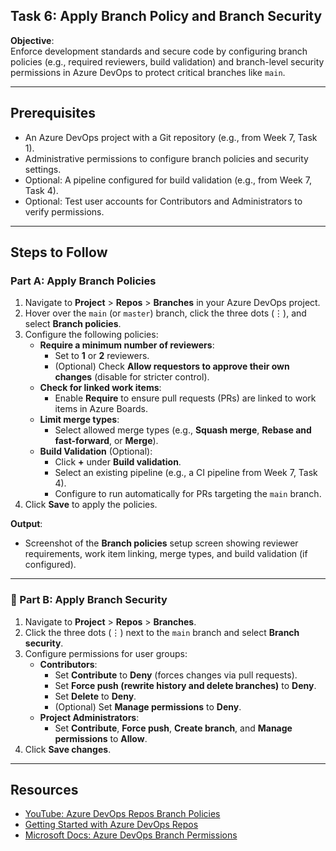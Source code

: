 ## Task 6: Apply Branch Policy and Branch Security

**Objective**:  
Enforce development standards and secure code by configuring branch policies (e.g., required reviewers, build validation) and branch-level security permissions in Azure DevOps to protect critical branches like `main`.

---

## Prerequisites
- An Azure DevOps project with a Git repository (e.g., from Week 7, Task 1).
- Administrative permissions to configure branch policies and security settings.
- Optional: A pipeline configured for build validation (e.g., from Week 7, Task 4).
- Optional: Test user accounts for Contributors and Administrators to verify permissions.

---

## Steps to Follow

### Part A: Apply Branch Policies
1. Navigate to **Project** > **Repos** > **Branches** in your Azure DevOps project.
2. Hover over the `main` (or `master`) branch, click the three dots (⋮), and select **Branch policies**.
3. Configure the following policies:
   - **Require a minimum number of reviewers**:
     - Set to **1** or **2** reviewers.
     - (Optional) Check **Allow requestors to approve their own changes** (disable for stricter control).
   - **Check for linked work items**:
     - Enable **Require** to ensure pull requests (PRs) are linked to work items in Azure Boards.
   - **Limit merge types**:
     - Select allowed merge types (e.g., **Squash merge**, **Rebase and fast-forward**, or **Merge**).
   - **Build Validation** (Optional):
     - Click **+** under **Build validation**.
     - Select an existing pipeline (e.g., a CI pipeline from Week 7, Task 4).
     - Configure to run automatically for PRs targeting the `main` branch.
4. Click **Save** to apply the policies.

**Output**:  
- Screenshot of the **Branch policies** setup screen showing reviewer requirements, work item linking, merge types, and build validation (if configured).

---

### 🔹 Part B: Apply Branch Security
1. Navigate to **Project** > **Repos** > **Branches**.
2. Click the three dots (⋮) next to the `main` branch and select **Branch security**.
3. Configure permissions for user groups:
   - **Contributors**:
     - Set **Contribute** to **Deny** (forces changes via pull requests).
     - Set **Force push (rewrite history and delete branches)** to **Deny**.
     - Set **Delete** to **Deny**.
     - (Optional) Set **Manage permissions** to **Deny**.
   - **Project Administrators**:
     - Set **Contribute**, **Force push**, **Create branch**, and **Manage permissions** to **Allow**.
4. Click **Save changes**.

---

## Resources
- [YouTube: Azure DevOps Repos Branch Policies](https://www.youtube.com/results?search_query=azure+devops+branch+policies)
- [Getting Started with Azure DevOps Repos
](https://www.youtube.com/watch?v=qLhVWJvox7g)
- [Microsoft Docs: Azure DevOps Branch Permissions](https://learn.microsoft.com/azure/devops/repos/git/branch-permissions?view=azure-devops)
